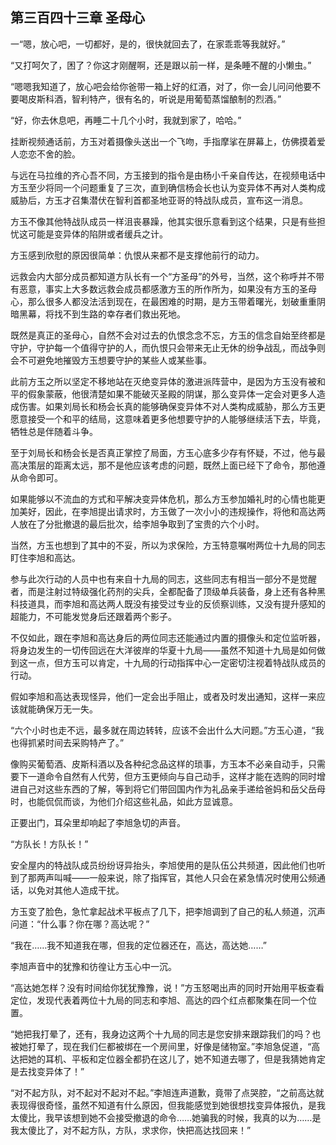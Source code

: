 ## 第三百四十三章 圣母心
一“嗯，放心吧，一切都好，是的，很快就回去了，在家乖乖等我就好。”

“又打呵欠了，困了？你这才刚醒啊，还是跟以前一样，是条睡不醒的小懒虫。”

“嗯嗯我知道了，放心吧会给你爸带一箱上好的红酒，对了，你一会儿问问他要不要喝皮斯科酒，智利特产，很有名的，听说是用葡萄蒸馏酿制的烈酒。”

“好，你去休息吧，再睡二十几个小时，我就到家了，哈哈。”

挂断视频通话前，方玉对着摄像头送出一个飞吻，手指摩挲在屏幕上，仿佛摸着爱人恋恋不舍的脸。

与远在马拉维的齐心吾不同，方玉接到的指令是由杨小千亲自传达，在视频电话中方玉至少将同一个问题重复了三次，直到确信杨会长也认为变异体不再对人类构成威胁后，方玉才召集潜伏在智利首都圣地亚哥的特战队成员，宣布这一消息。

方玉不像其他特战队成员一样沮丧暴躁，他其实很乐意看到这个结果，只是有些担忧这可能是变异体的陷阱或者缓兵之计。

方玉感到欣慰的原因很简单：仇恨从来都不是支撑他前行的动力。

远救会内大部分成员都知道方队长有一个“方圣母”的外号，当然，这个称呼并不带有恶意，事实上大多数远救会成员都感激方玉的所作所为，如果没有方玉的圣母心，那么很多人都没法活到现在，在最困难的时期，是方玉带着曙光，划破重重阴暗黑幕，将找不到生路的幸存者们救出死地。

既然是真正的圣母心，自然不会对过去的仇恨念念不忘，方玉的信念自始至终都是守护，守护每一个值得守护的人，而仇恨只会带来无止无休的纷争战乱，而战争则会不可避免地摧毁方玉想要守护的某些人或某些事。

此前方玉之所以坚定不移地站在灭绝变异体的激进派阵营中，是因为方玉没有被和平的假象蒙蔽，他很清楚如果不能破灭圣殿的阴谋，那么变异体一定会对更多人造成伤害。如果刘局长和杨会长真的能够确保变异体不对人类构成威胁，那么方玉更愿意接受一个和平的结局，这意味着更多他想要守护的人能够继续活下去，毕竟，牺牲总是伴随着斗争。

至于刘局长和杨会长是否真正掌控了局面，方玉心底多少存有怀疑，不过，他与最高决策层的距离太远，那不是他应该考虑的问题，既然上面已经下了命令，那他遵从命令即可。

如果能够以不流血的方式和平解决变异体危机，那么方玉参加婚礼时的心情也能更加美好，因此，在李旭提出请求时，方玉做了一次小小的违规操作，将他和高达两人放在了分批撤退的最后批次，给李旭争取到了宝贵的六个小时。

当然，方玉也想到了其中的不妥，所以为求保险，方玉特意嘱咐两位十九局的同志盯住李旭和高达。

参与此次行动的人员中也有来自十九局的同志，这些同志有相当一部分不是觉醒者，而是注射过特级强化药剂的尖兵，全都配备了顶级单兵装备，身上还有各种黑科技道具，而李旭和高达两人既没有接受过专业的反侦察训练，又没有提升感知的超能力，不可能发觉身后还跟着两个影子。

不仅如此，跟在李旭和高达身后的两位同志还能通过内置的摄像头和定位监听器，将身边发生的一切传回远在大洋彼岸的华夏十九局——虽然不知道十九局是如何做到这一点，但方玉可以肯定，十九局的行动指挥中心一定密切注视着特战队成员的行动。

假如李旭和高达表现怪异，他们一定会出手阻止，或者及时发出通知，这样一来应该就能确保万无一失。

“六个小时也走不远，最多就在周边转转，应该不会出什么大问题。”方玉心道，“我也得抓紧时间去采购特产了。”

像购买葡萄酒、皮斯科酒以及各种纪念品这样的琐事，方玉本不必亲自动手，只需要下一道命令自然有人代劳，但方玉更倾向与自己动手，这样才能在选购的同时增进自己对这些东西的了解，等到将它们带回国内作为礼品亲手递给爸妈和岳父岳母时，也能侃侃而谈，为他们介绍这些礼品，如此方显诚意。

正要出门，耳朵里却响起了李旭急切的声音。

“方队长！方队长！”

安全屋内的特战队成员纷纷讶异抬头，李旭使用的是队伍公共频道，因此他们也听到了那两声叫喊——一般来说，除了指挥官，其他人只会在紧急情况时使用公频通话，以免对其他人造成干扰。

方玉变了脸色，急忙拿起战术平板点了几下，把李旭调到了自己的私人频道，沉声问道：“什么事？你在哪？高达呢？”

“我在……我不知道我在哪，但我的定位器还在，高达，高达她……”

李旭声音中的犹豫和彷徨让方玉心中一沉。

“高达她怎样？没有时间给你犹犹豫豫，说！”方玉怒喝出声的同时开始用平板查看定位，发现代表着两位十九局的同志和李旭、高达的四个红点都聚集在同一个位置。

“她把我打晕了，还有，我身边这两个十九局的同志是您安排来跟踪我们的吗？也被她打晕了，现在我们仨都被绑在一个房间里，好像是储物室。”李旭急促道，“高达把她的耳机、平板和定位器全都扔在这儿了，她不知道去哪了，但是我猜她肯定是去找变异体了！”

“对不起方队，对不起对不起对不起。”李旭连声道歉，竟带了点哭腔，“之前高达就表现得很奇怪，虽然不知道有什么原因，但我能感觉到她很想找变异体报仇，是我太傻比，我早该想到她不会接受撤退的命令……她骗我的时候，我真的以为……是我太傻比了，对不起方队，方队，求求你，快把高达找回来！”

